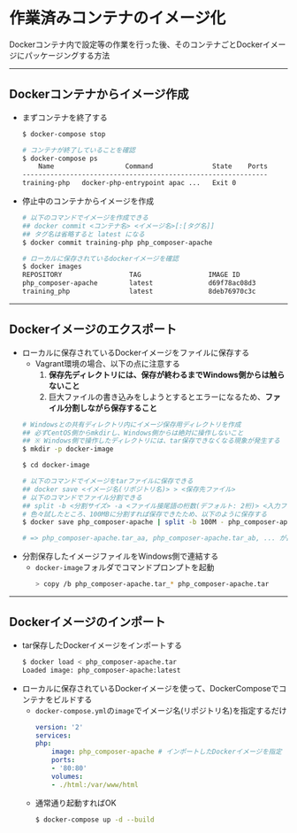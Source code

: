 # 作業済みコンテナのイメージ化

Dockerコンテナ内で設定等の作業を行った後、そのコンテナごとDockerイメージにパッケージングする方法

***

## Dockerコンテナからイメージ作成
- まずコンテナを終了する
    ```bash
    $ docker-compose stop

    # コンテナが終了していることを確認
    $ docker-compose ps
        Name                  Command               State    Ports
    --------------------------------------------------------------
    training-php   docker-php-entrypoint apac ...   Exit 0
    ```
- 停止中のコンテナからイメージを作成
    ```bash
    # 以下のコマンドでイメージを作成できる
    ## docker commit <コンテナ名> <イメージ名>[:[タグ名]]
    ## タグ名は省略すると latest になる
    $ docker commit training-php php_composer-apache

    # ローカルに保存されているdockerイメージを確認
    $ docker images
    REPOSITORY                 TAG                 IMAGE ID            CREATED             SIZE
    php_composer-apache        latest              d69f78ac08d3        19 seconds ago      473MB
    training_php               latest              8deb76970c3c        2 hours ago         449MB
    ```

***

## Dockerイメージのエクスポート

- ローカルに保存されているDockerイメージをファイルに保存する
    - Vagrant環境の場合、以下の点に注意する
        1. **保存先ディレクトリには、保存が終わるまでWindows側からは触らないこと**
        2. 巨大ファイルの書き込みをしようとするとエラーになるため、**ファイル分割しながら保存すること**
    ```bash
    # Windowsとの共有ディレクトリ内にイメージ保存用ディレクトリを作成
    ## 必ずCentOS側からmkdirし、Windows側からは絶対に操作しないこと
    ## ※ Windows側で操作したディレクトリには、tar保存できなくなる現象が発生する
    $ mkdir -p docker-image

    $ cd docker-image

    # 以下のコマンドでイメージをtarファイルに保存できる
    ## docker save <イメージ名(リポジトリ名)> > <保存先ファイル>
    # 以下のコマンドでファイル分割できる
    ## split -b <分割サイズ> -a <ファイル接尾語の桁数(デフォルト: 2桁)> <入力ファイル> <出力ファイル>
    # 色々試したところ、100MBに分割すれば保存できたため、以下のように保存する
    $ docker save php_composer-apache | split -b 100M - php_composer-apache.tar_

    # => php_composer-apache.tar_aa, php_composer-apache.tar_ab, ... が出力される
    ```
- 分割保存したイメージファイルをWindows側で連結する
    - `docker-image`フォルダでコマンドプロンプトを起動
        ```bash
        > copy /b php_composer-apache.tar_* php_composer-apache.tar
        ```

***

## Dockerイメージのインポート

- tar保存したDockerイメージをインポートする
    ```bash
    $ docker load < php_composer-apache.tar
    Loaded image: php_composer-apache:latest
    ```
- ローカルに保存されているDockerイメージを使って、DockerComposeでコンテナをビルドする
    - `docker-compose.yml`の`image`でイメージ名(リポジトリ名)を指定するだけ
        ```yaml
        version: '2'
        services:
        php:
            image: php_composer-apache # インポートしたDockerイメージを指定
            ports:
            - '80:80'
            volumes:
            - ./html:/var/www/html
        ```
    - 通常通り起動すればOK
        ```bash
        $ docker-compose up -d --build
        ```
